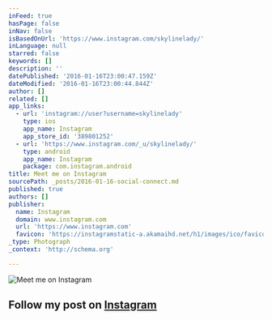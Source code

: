 ```yaml
---
inFeed: true
hasPage: false
inNav: false
isBasedOnUrl: 'https://www.instagram.com/skylinelady/'
inLanguage: null
starred: false
keywords: []
description: ''
datePublished: '2016-01-16T23:00:47.159Z'
dateModified: '2016-01-16T23:00:44.844Z'
author: []
related: []
app_links:
  - url: 'instagram://user?username=skylinelady'
    type: ios
    app_name: Instagram
    app_store_id: '389801252'
  - url: 'https://www.instagram.com/_u/skylinelady/'
    type: android
    app_name: Instagram
    package: com.instagram.android
title: Meet me on Instagram
sourcePath: _posts/2016-01-16-social-connect.md
published: true
authors: []
publisher:
  name: Instagram
  domain: www.instagram.com
  url: 'https://www.instagram.com'
  favicon: 'https://instagramstatic-a.akamaihd.net/h1/images/ico/favicon.ico/7cdab0872b15.ico'
_type: Photograph
_context: 'http://schema.org'

---
```

![Meet me on Instagram](https://s3-us-west-2.amazonaws.com/the-grid-img/p/6bf615cee42754feda2b637f472585db92522f1d.gif)

## Follow my post on **[Instagram][0]**

[0]: https://app.thegrid.io/posts/d87b689e-084e-4708-8a4b-954976816e42/null